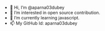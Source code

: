 - 👋 Hi, I’m @aparna03dubey
- 👀 I’m interested in open source contribution.
- 🌱 I’m currently learning javascript.
- 📫 My GitHub Id: aparna03dubey

<!---
aparna03dubey/aparna03dubey is a ✨ special ✨ repository because its `README.md` (this file) appears on your GitHub profile.
You can click the Preview link to take a look at your changes.
--->
